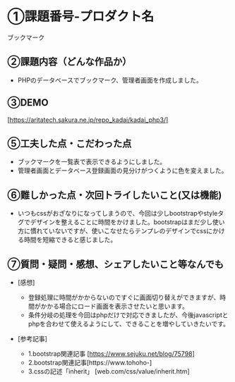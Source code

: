 # ①課題番号-プロダクト名

ブックマーク

## ②課題内容（どんな作品か）

- PHPのデータベースでブックマーク、管理者画面を作成しました。

## ③DEMO

[https://aritatech.sakura.ne.jp/repo_kadai/kadai_php3/]

## ⑤工夫した点・こだわった点

- ブックマークを一覧表で表示できるようにしました。
- 管理者画面とデータベース登録画面の見分けがつくように色を変えました。



## ⑥難しかった点・次回トライしたいこと(又は機能)

- いつもcssがおざなりになってしまうので、今回は少しbootstrapやstyleタグでデザインを整えることに時間をかけました。bootstrapはまだ少し使い方に慣れていないですが、使いこなせたらテンプレのデザインでcssにかける時間を短縮できると感じました。

## ⑦質問・疑問・感想、シェアしたいこと等なんでも

- [感想]
  - 登録処理に時間がかからないのですぐに画面切り替えができますが、時間がかかる場合にロード画面を表示させたいと思います。
  - 条件分岐の処理を今回はphpだけで対応できましたが、今後javascriptとphpを合わせて使えるようにして、できることを増やしていきたいです。



- [参考記事]
  - 1.bootstrap関連記事 [https://www.sejuku.net/blog/75798]
  - 2.bootstrap関連記事[https://www.tohoho-]
  - 3.cssの記述「inherit」 [web.com/css/value/inherit.htm]
 


